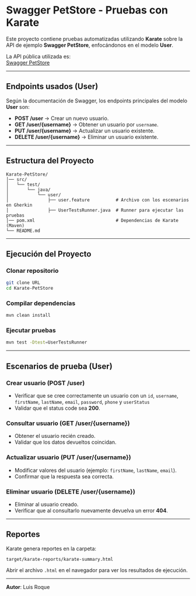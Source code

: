 # Swagger PetStore - Pruebas con Karate

Este proyecto contiene pruebas automatizadas utilizando **Karate**  sobre la API de ejemplo **Swagger PetStore**, enfocándonos en el modelo **User**.

La API pública utilizada es:  
[Swagger PetStore](https://petstore.swagger.io)

---

## Endpoints usados (User)
Según la documentación de Swagger, los endpoints principales del modelo **User** son:

- **POST /user** → Crear un nuevo usuario.
- **GET /user/{username}** → Obtener un usuario por `username`.
- **PUT /user/{username}** → Actualizar un usuario existente.
- **DELETE /user/{username}** → Eliminar un usuario existente.

---

## Estructura del Proyecto
```
Karate-PetStore/
│── src/
│   └── test/
│       └── java/
│           └── user/
│               ├── user.feature          # Archivo con los escenarios en Gherkin
│               ├── UserTestsRunner.java  # Runner para ejecutar las pruebas
│── pom.xml                               # Dependencias de Karate (Maven)
└── README.md
```

---

## Ejecución del Proyecto

### Clonar repositorio
```bash
git clone URL
cd Karate-PetStore
```

### Compilar dependencias
```bash
mvn clean install
```

### Ejecutar pruebas
```bash
mvn test -Dtest=UserTestsRunner
```

---

## Escenarios de prueba (User)

### Crear usuario (POST /user)
- Verificar que se cree correctamente un usuario con un `id`, `username`, `firstName`, `lastName`, `email`, `password`, `phone` y `userStatus`
- Validar que el status code sea **200**.

### Consultar usuario (GET /user/{username})
- Obtener el usuario recién creado.
- Validar que los datos devueltos coincidan.

### Actualizar usuario (PUT /user/{username})
- Modificar valores del usuario (ejemplo: `firstName`, `lastName`, `email`).
- Confirmar que la respuesta sea correcta.

### Eliminar usuario (DELETE /user/{username})
- Eliminar al usuario creado.
- Verificar que al consultarlo nuevamente devuelva un error **404**.

---

## Reportes
Karate genera reportes en la carpeta:
```
target/karate-reports/karate-summary.html
```
Abrir el archivo `.html` en el navegador para ver los resultados de ejecución.

---

**Autor**: Luis Roque